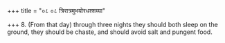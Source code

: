 +++
title = "०८ ०८ त्रिरात्रमुभयोरधश्शय्या"

+++
8. (From that day) through three nights they should both sleep on the ground, they should be chaste, and should avoid salt and pungent food.
